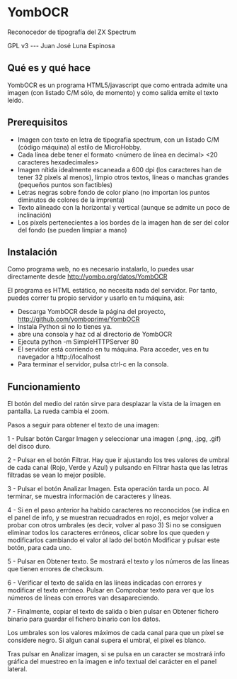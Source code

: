 # YombOCR
Reconocedor de tipografía del ZX Spectrum

GPL v3 --- Juan José Luna Espinosa


## Qué es y qué hace

YombOCR es un programa HTML5/javascript que como entrada admite una imagen (con listado C/M sólo, de momento) y como salida emite el texto leído.


## Prerequisitos

- Imagen con texto en letra de tipografia spectrum, con un listado C/M (código máquina) al estilo de MicroHobby.
- Cada línea debe tener el formato
    <número de línea en decimal> <20 caracteres hexadecimales> <checksum en decimal>
- Imagen nítida idealmente escaneada a 600 dpi (los caracteres han de tener 32 pixels al menos), limpio  otros textos, líneas o manchas grandes (pequeños puntos son factibles)
- Letras negras sobre fondo de color plano (no importan los puntos diminutos de colores de la imprenta)
- Texto alineado con la horizontal y vertical (aunque se admite un poco de inclinación)
- Los píxels pertenecientes a los bordes de la imagen han de ser del color del fondo (se pueden limpiar a mano)

## Instalación

Como programa web, no es necesario instalarlo, lo puedes usar directamente desde http://yombo.org/datos/YombOCR

El programa es HTML estático, no necesita nada del servidor. Por tanto, puedes correr tu propio servidor y usarlo en tu máquina, asi:

- Descarga YombOCR desde la página del proyecto, http://github.com/yomboprime/YombOCR
- Instala Python si no lo tienes ya.
- abre una consola y haz cd al directorio de YombOCR
- Ejecuta python -m SimpleHTTPServer 80
- El servidor está corriendo en tu máquina. Para acceder, ves en tu navegador a http://localhost
- Para terminar el servidor, pulsa ctrl-c en la consola.


## Funcionamiento

El botón del medio del ratón sirve para desplazar la vista de la imagen en pantalla. La rueda cambia el zoom.

Pasos a seguir para obtener el texto de una imagen:

1 - Pulsar botón Cargar Imagen y seleccionar una imagen (.png, .jpg, .gif) del disco duro.

2 - Pulsar en el botón Filtrar. Hay que ir ajustando los tres valores de umbral de cada canal (Rojo, Verde y Azul) y pulsando en Filtrar hasta que las letras filtradas se vean lo mejor posible.

3 - Pulsar el botón Analizar Imagen. Esta operación tarda un poco. Al terminar, se muestra información de caracteres y líneas.

4 - Si en el paso anterior ha habido caracteres no reconocidos (se indica en el panel de info, y se muestran recuadrados en rojo), es mejor volver a probar con otros umbrales (es decir, volver al paso 3) Si no se consiguen eliminar todos los caracteres erróneos, clicar sobre los que queden y modificarlos cambiando el valor al lado del botón Modificar y pulsar este botón, para cada uno.

5 - Pulsar en Obtener texto. Se mostrará el texto y los números de las líneas que tienen errores de checksum.

6 - Verificar el texto de salida en las líneas indicadas con errores y modificar el texto erróneo. Pulsar en Comprobar texto para ver que los números de líneas con errores van desapareciendo.

7 - Finalmente, copiar el texto de salida o bien pulsar en Obtener fichero binario para guardar el fichero binario con los datos.


Los umbrales son los valores máximos de cada canal para que un píxel se considere negro. Si algun canal supera el umbral, el pixel es blanco.

Tras pulsar en Analizar imagen, si se pulsa en un caracter se mostrará info gráfica del muestreo en la imagen e info textual del carácter en el panel lateral.


